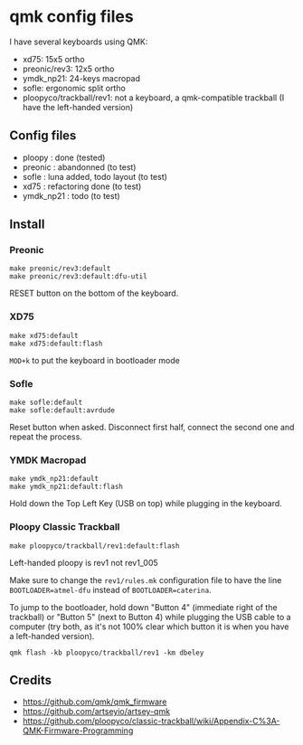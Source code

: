 # qmk config files

I have several keyboards using QMK:
- xd75: 15x5 ortho
- preonic/rev3: 12x5 ortho
- ymdk_np21: 24-keys macropad
- sofle: ergonomic split ortho
- ploopyco/trackball/rev1: not a keyboard, a qmk-compatible trackball (I have the left-handed version)

## Config files

- ploopy : done (tested)
- preonic : abandonned (to test)
- sofle : luna added, todo layout (to test)
- xd75 : refactoring done (to test)
- ymdk_np21 : todo (to test)

## Install

### Preonic

```
make preonic/rev3:default
make preonic/rev3:default:dfu-util
```

RESET button on the bottom of the keyboard.

### XD75

```
make xd75:default
make xd75:default:flash
```

`MOD+k` to put the keyboard in bootloader mode

### Sofle

```
make sofle:default
make sofle:default:avrdude
```

Reset button when asked.
Disconnect first half, connect the second one and repeat the process.

### YMDK Macropad

```
make ymdk_np21:default
make ymdk_np21:default:flash
```

Hold down the Top Left Key (USB on top) while plugging in the keyboard.

### Ploopy Classic Trackball

```
make ploopyco/trackball/rev1:default:flash
```

Left-handed ploopy is rev1 not rev1_005

Make sure to change the `rev1/rules.mk` configuration file to have the line `BOOTLOADER=atmel-dfu` instead of `BOOTLOADER=caterina`.

To jump to the bootloader, hold down "Button 4" (immediate right of the trackball) or "Button 5" (next to Button 4) while plugging the USB cable to a computer (try both, as it's not 100% clear which button it is when you have a left-handed version).

```
qmk flash -kb ploopyco/trackball/rev1 -km dbeley
```

## Credits

- https://github.com/qmk/qmk_firmware
- https://github.com/artseyio/artsey-qmk
- https://github.com/ploopyco/classic-trackball/wiki/Appendix-C%3A-QMK-Firmware-Programming
